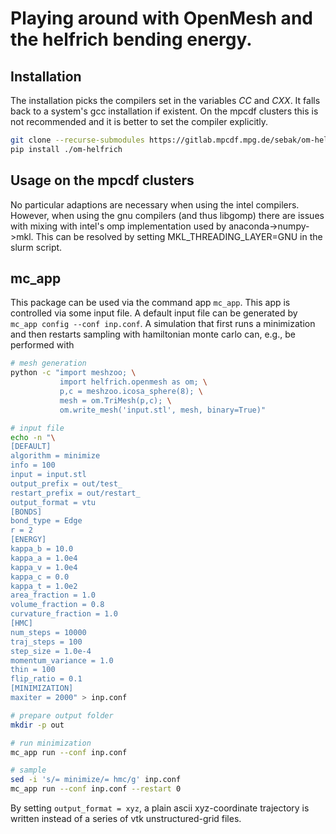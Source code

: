 # Playing around with OpenMesh and the helfrich bending energy.

## Installation

The installation picks the compilers set in the variables $CC$ and $CXX$. It
falls back to a system's gcc installation if existent. On the mpcdf clusters
this is not recommended and it is better to set the compiler explicitly.

```bash
git clone --recurse-submodules https://gitlab.mpcdf.mpg.de/sebak/om-helfrich.git`
pip install ./om-helfrich
```
## Usage on the mpcdf clusters

No particular adaptions are necessary when using the intel compilers. However,
when using the gnu compilers (and thus libgomp) there are issues with mixing
with intel's omp implementation used by anaconda-\>numpy-\>mkl. This can be
resolved by setting MKL\_THREADING\_LAYER=GNU in the slurm script.

## mc\_app

This package can be used via the command app `mc_app`. This app is controlled
via some input file. A default input file can be generated by `mc_app config
--conf inp.conf`. A simulation that first runs a minimization and then restarts
sampling with hamiltonian monte carlo can, e.g., be performed with

```bash
# mesh generation
python -c "import meshzoo; \
           import helfrich.openmesh as om; \
           p,c = meshzoo.icosa_sphere(8); \
           mesh = om.TriMesh(p,c); \
           om.write_mesh('input.stl', mesh, binary=True)"

# input file
echo -n "\
[DEFAULT]
algorithm = minimize
info = 100
input = input.stl
output_prefix = out/test_
restart_prefix = out/restart_
output_format = vtu
[BONDS]
bond_type = Edge
r = 2
[ENERGY]
kappa_b = 10.0
kappa_a = 1.0e4
kappa_v = 1.0e4
kappa_c = 0.0
kappa_t = 1.0e2
area_fraction = 1.0
volume_fraction = 0.8
curvature_fraction = 1.0
[HMC]
num_steps = 10000
traj_steps = 100
step_size = 1.0e-4
momentum_variance = 1.0
thin = 100
flip_ratio = 0.1
[MINIMIZATION]
maxiter = 2000" > inp.conf

# prepare output folder
mkdir -p out

# run minimization
mc_app run --conf inp.conf

# sample
sed -i 's/= minimize/= hmc/g' inp.conf
mc_app run --conf inp.conf --restart 0
```
By setting `output_format = xyz`, a plain ascii xyz-coordinate trajectory
is written instead of a series of vtk unstructured-grid files.

